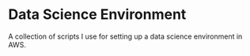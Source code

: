 # Data Science Environment

A collection of scripts I use for setting up a data science environment in AWS.
